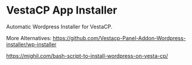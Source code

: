 # VestaCP App Installer
Automatic Wordpress Installer for VestaCP.


More Alternatives:
https://github.com/Vestacp-Panel-Addon-Wordpress-installer/wp-installer

https://mighil.com/bash-script-to-install-wordpress-on-vesta-cp/

